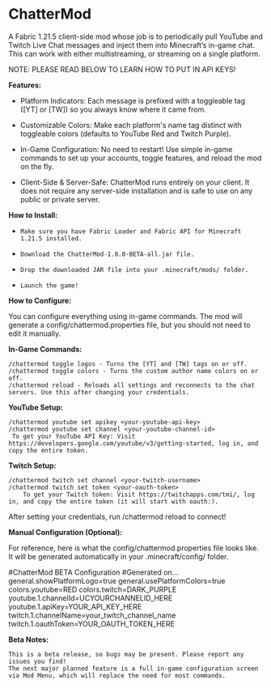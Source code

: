 # ChatterMod
 A Fabric 1.21.5 client-side mod whose job is to periodically pull YouTube and Twitch Live Chat messages and inject them into Minecraft’s in-game chat. This can work with either multistreaming, or streaming on a single platform. 

NOTE: PLEASE READ BELOW TO LEARN HOW TO PUT IN API KEYS!
 

**Features:**

- Platform Indicators: Each message is prefixed with a toggleable tag ([YT] or [TW]) so you always know where it came from.

- Customizable Colors: Make each platform's name tag distinct with toggleable colors (defaults to YouTube Red and Twitch Purple).

- In-Game Configuration: No need to restart! Use simple in-game commands to set up your accounts, toggle features, and reload the mod on the fly.

-  Client-Side & Server-Safe: ChatterMod runs entirely on your client. It does not require any server-side installation and is safe to use on any public or private server.

 **How to Install:**

-     Make sure you have Fabric Loader and Fabric API for Minecraft 1.21.5 installed.

-     Download the ChatterMod-1.0.0-BETA-all.jar file.

-     Drop the downloaded JAR file into your .minecraft/mods/ folder.

-     Launch the game!


**How to Configure:**

You can configure everything using in-game commands. The mod will generate a config/chattermod.properties file, but you should not need to edit it manually.

**In-Game Commands:**

    /chattermod toggle logos - Turns the [YT] and [TW] tags on or off.
    /chattermod toggle colors - Turns the custom author name colors on or off.
    /chattermod reload - Reloads all settings and reconnects to the chat servers. Use this after changing your credentials.

**YouTube Setup:**

    /chattermod youtube set apikey <your-youtube-api-key>
    /chattermod youtube set channel <your-youtube-channel-id>
     To get your YouTube API Key: Visit https://developers.google.com/youtube/v3/getting-started, log in, and copy the entire token.
**Twitch Setup:**

    /chattermod twitch set channel <your-twitch-username>
    /chattermod twitch set token <your-oauth-token>
        To get your Twitch token: Visit https://twitchapps.com/tmi/, log in, and copy the entire token (it will start with oauth:).

After setting your credentials, run /chattermod reload to connect!

**Manual Configuration (Optional):**

For reference, here is what the config/chattermod.properties file looks like. It will be generated automatically in your .minecraft/config/ folder.

#ChatterMod BETA Configuration
#Generated on...
general.showPlatformLogo=true
general.usePlatformColors=true
colors.youtube=RED
colors.twitch=DARK_PURPLE
youtube.1.channelId=UCYOURCHANNELID_HERE
youtube.1.apiKey=YOUR_API_KEY_HERE
twitch.1.channelName=your_twitch_channel_name
twitch.1.oauthToken=YOUR_OAUTH_TOKEN_HERE

**Beta Notes:**

    This is a beta release, so bugs may be present. Please report any issues you find!
    The next major planned feature is a full in-game configuration screen via Mod Menu, which will replace the need for most commands.

